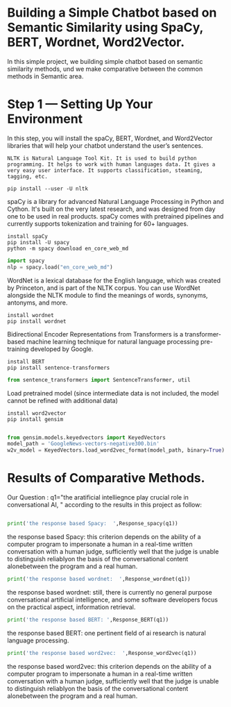 # Building a Simple Chatbot based on Semantic Similarity using SpaCy, BERT, Wordnet, Word2Vector.

In this simple project, we building simple chatbot based on semantic similarity methods, und we make comparative between the common methods in Semantic  area.
# Step 1 — Setting Up Your Environment
In this step, you will install the spaCy, BERT, Wordnet, and Word2Vector libraries that will help your chatbot understand the user’s sentences.
```
NLTK is Natural Language Tool Kit. It is used to build python programming. It helps to work with human languages data. It gives a very easy user interface. It supports classification, steaming, tagging, etc.

pip install --user -U nltk
```

spaCy is a library for advanced Natural Language Processing in Python and Cython. It's built on the very latest research, and was designed from day one to be used in real products. spaCy comes with pretrained pipelines and currently supports tokenization and training for 60+ languages.
```
install spaCy
pip install -U spacy
python -m spacy download en_core_web_md
```
```python
import spacy
nlp = spacy.load("en_core_web_md")
```

WordNet is a lexical database for the English language, which was created by Princeton, and is part of the NLTK corpus. You can use WordNet alongside the NLTK module to find the meanings of words, synonyms, antonyms, and more.
```
install wordnet
pip install wordnet
```
Bidirectional Encoder Representations from Transformers is a transformer-based machine learning technique for natural language processing pre-training developed by Google. 
```
install BERT
pip install sentence-transformers
```

```python
from sentence_transformers import SentenceTransformer, util
```
Load pretrained model (since intermediate data is not included, the model cannot be refined with additional data)
```
install word2vector
pip install gensim
```
```python

from gensim.models.keyedvectors import KeyedVectors
model_path = 'GoogleNews-vectors-negative300.bin'
w2v_model = KeyedVectors.load_word2vec_format(model_path, binary=True)

```
# Results of Comparative Methods.
Our Question : q1="the aratificial intelliegnce play crucial role in conversational AI, "
according to the results in this project as follow:
```python

print('the response based Spacy:  ',Response_spacy(q1))
```
the response based Spacy:   this criterion depends on the ability of a computer program to impersonate a human in a real-time written conversation with a human judge, sufficiently well that the judge is unable to distinguish reliablyon the basis of the conversational content alonebetween the program and a real human.

```python
print('the response based wordnet:  ',Response_wordnet(q1))
```
the response based wordnet:   still, there is currently no general purpose conversational artificial intelligence, and some software developers focus on the practical aspect, information retrieval.

```python
print('the response based BERT: ',Response_BERT(q1))
```
the response based BERT:  one pertinent field of ai research is natural language processing.
```python
print('the response based word2vec:  ',Response_word2vec(q1))
```
the response based word2vec:   this criterion depends on the ability of a computer program to impersonate a human in a real-time written conversation with a human judge, sufficiently well that the judge is unable to distinguish reliablyon the basis of the conversational content alonebetween the program and a real human.



